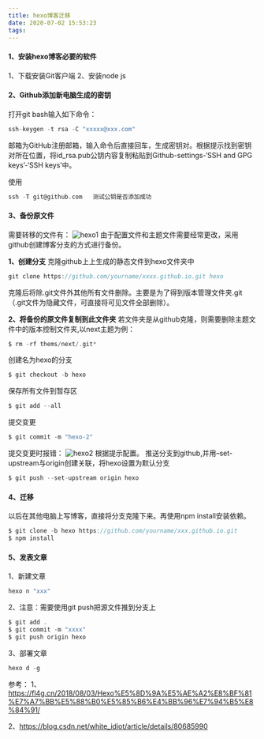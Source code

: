 ```yaml
---
title: hexo博客迁移
date: 2020-07-02 15:53:23
tags:
---
```

#### 1、安装hexo博客必要的软件
1、下载安装Git客户端
2、安装node js

#### 2、Github添加新电脑生成的密钥
打开git bash输入如下命令：
```go
ssh-keygen -t rsa -C "xxxxx@xxx.com"
```
邮箱为GitHub注册邮箱，输入命令后直接回车，生成密钥对。根据提示找到密钥对所在位置，将id_rsa.pub公钥内容复制粘贴到Github-settings-‘SSH and GPG keys’-‘SSH keys’中。

使用
```go
ssh -T git@github.com   测试公钥是否添加成功
```
#### 3、备份原文件
需要转移的文件有：
![hexo1](./hexo1.png)
由于配置文件和主题文件需要经常更改，采用github创建博客分支的方式进行备份。

**1、创建分支**
 克隆github上上生成的静态文件到hexo文件夹中
```go
git clone https://github.com/yourname/xxxx.github.io.git hexo
```
克隆后将除.git文件外其他所有文件删除。主要是为了得到版本管理文件夹.git（.git文件为隐藏文件，可直接将可见文件全部删除）。

**2、将备份的原文件复制到此文件夹**
若文件夹是从github克隆，则需要删除主题文件中的版本控制文件夹,以next主题为例：
```go
$ rm -rf thems/next/.git*
```
创建名为hexo的分支
```go
$ git checkout -b hexo
```
保存所有文件到暂存区
```go
$ git add --all
```
提交变更
```go
$ git commit -m "hexo-2"
```
提交变更时报错：
![hexo2](./hexo2.png)
根据提示配置。
推送分支到github,并用–set-upstream与origin创建关联，将hexo设置为默认分支
```go
$ git push --set-upstream origin hexo
```
#### 4、迁移
以后在其他电脑上写博客，直接将分支克隆下来。再使用npm install安装依赖。
```go
$ git clone -b hexo https://github.com/yourname/xxx.github.io.git
$ npm install
```
#### 5、发表文章
1、新建文章
```go
hexo n "xxx"
```
2、注意：需要使用git push把源文件推到分支上
```go
$ git add .
$ git commit -m "xxxx"
$ git push origin hexo
```
3、部署文章
```go
hexo d -g
```
参考：
1、https://fl4g.cn/2018/08/03/Hexo%E5%8D%9A%E5%AE%A2%E8%BF%81%E7%A7%BB%E5%88%B0%E5%85%B6%E4%BB%96%E7%94%B5%E8%84%91/

2、https://blog.csdn.net/white_idiot/article/details/80685990